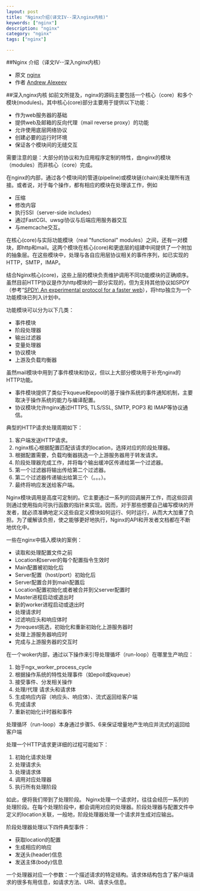 ```yaml
---
layout: post
title: "Nginx介绍(译文IV--深入nginx内核)"
keywords: ["nginx"]
description: "nginx"
category: "nginx"
tags: ["nginx"]

---
```



##Nginx 介绍（译文IV--深入nginx内核）

* 原文 [nginx](http://www.aosabook.org/en/nginx.html)
* 作者 [Andrew Alexeev](http://www.aosabook.org/en/intro2.html#alexeev-andrew)

##深入nginx内核
如前文所提及，nginx的源码主要包括一个核心（core）和多个模块(modules)。其中核心(core)部分主要用于提供以下功能：

* 作为web服务器的基础
* 提供web及邮箱的反向代理（mail reverse proxy）的功能
* 允许使用底层网络协议
* 创建必要的运行时环境
* 保证各个模块间的无缝交互

需要注意的是：大部分的协议和为应用程序定制的特性，由nginx的模块（modules）而非核心（core）完成。

在nginx的内部，通过各个模块间的管道(pipeline)或模块链(chain)来处理所有连接。或者说，对于每个操作，都有相应的模块在处理该工作，例如

* 压缩
* 修改内容
* 执行SSI（server-side includes）
* 通过FastCGI、uwsgi协议与后端应用服务器交互
* 与memcache交互。

在核心(core)与实际功能模块（real "functional" modules）之间，还有一对模块，即http和mail。这两个模块在核心(core)和更底层的组建中间提供了一个附加的抽象层。在这些模块中，处理与各自应用层协议相关的事件序列，如已实现的HTTP，SMTP，IMAP。


结合Nginx核心(core)，这些上层的模块负责维护调用不同功能模块的正确顺序。虽然目前HTTP协议是作为http模块的一部分实现的，但为支持其他协议如SPDY（参考“[SPDY: An experimental protocol for a faster web](http://www.chromium.org/spdy/spdy-whitepaper)），将http独立为一个功能模块已列入计划中。


功能模块可以分为以下几类：

* 事件模块
* 阶段处理器
* 输出过滤器
* 变量处理器
* 协议模块
* 上游及负载均衡器

虽然mail模块中用到了事件模块和协议，但以上大部分模块用于补充nginx的HTTP功能。

* 事件模块提供了类似于kqueue和epool的基于操作系统的事件通知机制，主要取决于操作系统的能力与编译配置。
* 协议模块允许nginx通过HTTPS, TLS/SSL, SMTP, POP3 和 IMAP等协议通信。

典型的HTTP请求处理周期如下：

1. 客户端发送HTTP请求。
2. nginx核心根据配置匹配该请求的location，选择对应的阶段处理器。
3. 根据配置需要，负载均衡器挑选一个上游服务器用于转发请求。
4. 阶段处理器完成工作，并将每个输出缓冲区传递给第一个过滤器。
5. 第一个过滤器将输出传给第二个过滤器。
6. 第二个过滤器传递输出给第三个（。。。）。
7. 最终将响应发送给客户端。

Nginx模块调用是高度可定制的。它主要通过一系列的回调展开工作，而这些回调则通过使用指向可执行函数的指针来实现。因而，对于那些想要自己编写模块的开发者，就必须准确地定义这些自定义模块如何运行、何时运行，从而大大加重了负担。为了缓解该负担，使之能够更好地执行，Nginx的API和开发者文档都在不断地优化中。

一些在nginx中插入模块的案例：

* 读取和处理配置文件之前
* Location和server的每个配置指令生效时
* Main配置被初始化后
* Server配置（host/port）初始化后
* Server配置合并到main配置后
* Location配置初始化或者被合并到父server配置时
* Master进程启动或退出时
* 新的worker进程启动或退出时
* 处理请求时
* 过滤响应头和响应体时
* 为request挑选，初始化和重新初始化上游服务器时
* 处理上游服务器响应时
* 完成与上游服务器的交互时

在一个woker内部，通过以下操作来引导处理循坏（run-loop）在哪里生产响应：

1. 始于ngx_worker_process_cycle
2. 根据操作系统的特性处理事件（如epoll或kqueue）
3. 接受事件、分发相关操作
4. 处理/代理 请求头和请求体
5. 生成响应内容（响应头、响应体）、流式返回给客户端
6. 完成请求
7. 重新初始化计时器和事件

处理循环（run-loop）本身通过步骤5、6来保证增量地产生响应并流式的返回给客户端

处理一个HTTP请求更详细的过程可能如下：

1. 初始化请求处理
2. 处理请求头
3. 处理请求体
4. 调用对应处理器
5. 执行所有处理阶段

如此，便将我们带到了处理阶段。
Nginx处理一个请求时，往往会经历一系列的处理阶段。在每个处理阶段中，都会调用对应的处理器。阶段处理器与配置文件中定义的location关联，一般地，阶段处理器处理一个请求并生成对应输出。

阶段处理器处理以下四件典型事件：

* 获取location的配置
* 生成相应的响应
* 发送头(header)信息
* 发送主体(body)信息 

一个处理器对应一个参数：一个描述请求的特定结构。请求体结构包含了客户端请求的很多有用信息，如请求方法、URI、请求头信息。








